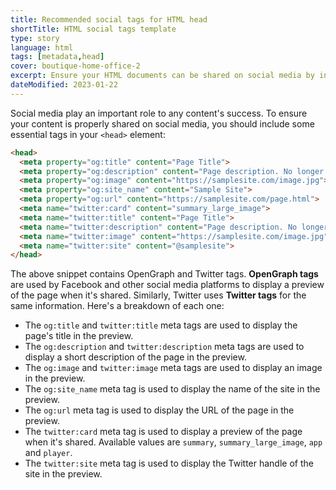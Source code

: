 ```yaml
---
title: Recommended social tags for HTML head
shortTitle: HTML social tags template
type: story
language: html
tags: [metadata,head]
cover: boutique-home-office-2
excerpt: Ensure your HTML documents can be shared on social media by including these lines in your `<head>` element.
dateModified: 2023-01-22
---
```


Social media play an important role to any content's success. To ensure your content is properly shared on social media, you should include some essential tags in your `<head>` element:

```html
<head>
  <meta property="og:title" content="Page Title">
  <meta property="og:description" content="Page description. No longer than 155 characters.">
  <meta property="og:image" content="https://samplesite.com/image.jpg">
  <meta property="og:site_name" content="Sample Site">
  <meta property="og:url" content="https://samplesite.com/page.html">
  <meta name="twitter:card" content="summary_large_image">
  <meta name="twitter:title" content="Page Title">
  <meta name="twitter:description" content="Page description. No longer than 155 characters.">
  <meta name="twitter:image" content="https://samplesite.com/image.jpg">
  <meta name="twitter:site" content="@samplesite">
</head>
```

The above snippet contains OpenGraph and Twitter tags. **OpenGraph tags** are used by Facebook and other social media platforms to display a preview of the page when it's shared. Similarly, Twitter uses **Twitter tags** for the same information. Here's a breakdown of each one:

- The `og:title` and `twitter:title` meta tags are used to display the page's title in the preview.
- The `og:description` and `twitter:description` meta tags are used to display a short description of the page in the preview.
- The `og:image` and `twitter:image` meta tags are used to display an image in the preview.
- The `og:site_name` meta tag is used to display the name of the site in the preview.
- The `og:url` meta tag is used to display the URL of the page in the preview.
- The `twitter:card` meta tag is used to display a preview of the page when it's shared. Available values are `summary`, `summary_large_image`, `app` and `player`.
- The `twitter:site` meta tag is used to display the Twitter handle of the site in the preview.
